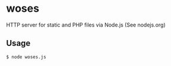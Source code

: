 woses
=====

HTTP server for static and PHP files via Node.js (See nodejs.org)

Usage 
-----

`$ node woses.js`

